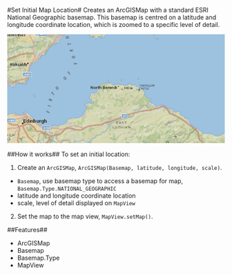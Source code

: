 #Set Initial Map Location#
Creates an ArcGISMap with a standard ESRI National Geographic basemap. This basemap is centred on a latitude and longitude coordinate location, which is zoomed to a specific level of detail.

![](SetInitialMapLocation.png)

##How it works##
To set an initial location:

1. Create an `ArcGISMap`, `ArcGISMap(Basemap, latitude, longitude, scale)`.
  - `Basemap`, use basemap type to access a basemap for map, `Basemap.Type.NATIONAL_GEOGRAPHIC`
  - latitude and longitude coordinate location
  - scale, level of detail displayed on `MapView`
2. Set the map to the map view, `MapView.setMap()`. 

##Features##
- ArcGISMap
- Basemap
- Basemap.Type
- MapView

